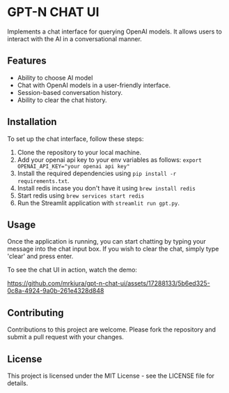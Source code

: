 # GPT-N CHAT UI

Implements a chat interface for querying OpenAI models. It allows users to interact with the AI in a conversational manner.

## Features
- Ability to choose AI model
- Chat with OpenAI models in a user-friendly interface.
- Session-based conversation history.
- Ability to clear the chat history.


## Installation

To set up the chat interface, follow these steps:

1. Clone the repository to your local machine.
2. Add your openai api key to your env variables as follows: `export OPENAI_API_KEY="your openai api key"`
3. Install the required dependencies using `pip install -r requirements.txt`.
4. Install redis incase you don't have it using `brew install redis`
5. Start redis using `brew services start redis`
6. Run the Streamlit application with `streamlit run gpt.py`.

## Usage

Once the application is running, you can start chatting by typing your message into the chat input box. If you wish to clear the chat, simply type 'clear' and press enter.

To see the chat UI in action, watch the demo:

https://github.com/mrkiura/gpt-n-chat-ui/assets/17288133/5b6ed325-0c8a-4924-9a0b-261e4328d848

## Contributing

Contributions to this project are welcome. Please fork the repository and submit a pull request with your changes.

## License

This project is licensed under the MIT License - see the LICENSE file for details.
